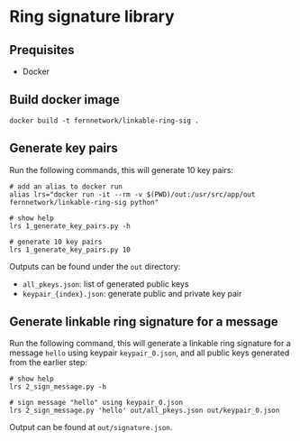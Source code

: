 # Ring signature library

## Prequisites
- Docker

## Build docker image
```
docker build -t fernnetwork/linkable-ring-sig .
```

## Generate key pairs
Run the following commands, this will generate 10 key pairs:
```
# add an alias to docker run
alias lrs="docker run -it --rm -v $(PWD)/out:/usr/src/app/out fernnetwork/linkable-ring-sig python"

# show help
lrs 1_generate_key_pairs.py -h 

# generate 10 key pairs
lrs 1_generate_key_pairs.py 10
```

Outputs can be found under the `out` directory:
- `all_pkeys.json`: list of generated public keys
- `keypair_{index}.json`: generate public and private key pair

## Generate linkable ring signature for a message
Run the following command, this will generate a linkable ring signature for a message `hello` using keypair `keypair_0.json`, and all public keys generated from the earlier step:
```
# show help
lrs 2_sign_message.py -h

# sign message "hello" using keypair_0.json
lrs 2_sign_message.py 'hello' out/all_pkeys.json out/keypair_0.json
```

Output can be found at `out/signature.json`. 
